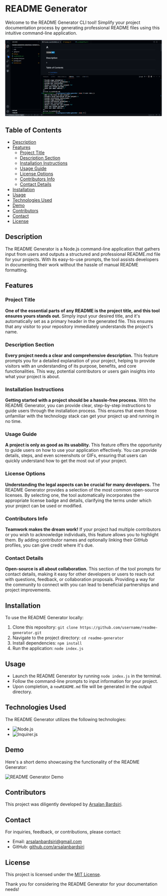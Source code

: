 # README Generator

Welcome to the README Generator CLI tool! Simplify your project documentation process by generating professional README files using this intuitive command-line application.

![README Generator Screenshot](./assets/images/Screenshot.png)

## Table of Contents

- [Description](#description)
- [Features](#features)
  - [Project Title](#project-title)
  - [Description Section](#description-section)
  - [Installation Instructions](#installation-instructions)
  - [Usage Guide](#usage-guide)
  - [License Options](#license-options)
  - [Contributors Info](#contributors-info)
  - [Contact Details](#contact-details)
- [Installation](#installation)
- [Usage](#usage)
- [Technologies Used](#technologies-used)
- [Demo](#demo)
- [Contributors](#contributors)
- [Contact](#contact)
- [License](#license)

## Description

The README Generator is a Node.js command-line application that gathers input from users and outputs a structured and professional README.md file for your projects. With its easy-to-use prompts, the tool assists developers in documenting their work without the hassle of manual README formatting.

## Features

### Project Title

**One of the essential parts of any README is the project title, and this tool ensures yours stands out.** Simply input your desired title, and it's automatically set as a primary header in the generated file. This ensures that any visitor to your repository immediately understands the project's name.

### Description Section

**Every project needs a clear and comprehensive description.** This feature prompts you for a detailed explanation of your project, helping to provide visitors with an understanding of its purpose, benefits, and core functionalities. This way, potential contributors or users gain insights into what your project is about.

### Installation Instructions

**Getting started with a project should be a hassle-free process.** With the README Generator, you can provide clear, step-by-step instructions to guide users through the installation process. This ensures that even those unfamiliar with the technology stack can get your project up and running in no time.

### Usage Guide

**A project is only as good as its usability.** This feature offers the opportunity to guide users on how to use your application effectively. You can provide details, steps, and even screenshots or GIFs, ensuring that users can quickly understand how to get the most out of your project.

### License Options

**Understanding the legal aspects can be crucial for many developers.** The README Generator provides a selection of the most common open-source licenses. By selecting one, the tool automatically incorporates the appropriate license badge and details, clarifying the terms under which your project can be used or modified.

### Contributors Info

**Teamwork makes the dream work!** If your project had multiple contributors or you wish to acknowledge individuals, this feature allows you to highlight them. By adding contributor names and optionally linking their GitHub profiles, you can give credit where it's due.

### Contact Details

**Open-source is all about collaboration.** This section of the tool prompts for contact details, making it easy for other developers or users to reach out with questions, feedback, or collaboration proposals. Providing a way for the community to connect with you can lead to beneficial partnerships and project improvements.

## Installation

To use the README Generator locally:

1. Clone this repository: `git clone https://github.com/username/readme-generator.git`
2. Navigate to the project directory: `cd readme-generator`
3. Install dependencies: `npm install`
4. Run the application: `node index.js`

## Usage

- Launch the README Generator by running `node index.js` in the terminal.
- Follow the command-line prompts to input information for your project.
- Upon completion, a `newREADME.md` file will be generated in the output directory.

## Technologies Used

The README Generator utilizes the following technologies:

- ![Node.js](https://img.shields.io/badge/Node.js-green?style=for-the-badge&logo=node.js)
- ![Inquirer.js](https://img.shields.io/badge/Inquirer.js-purple?style=for-the-badge)

## Demo

Here's a short demo showcasing the functionality of the README Generator:

![README Generator Demo](./assets/images/demo.gif)

## Contributors

This project was diligently developed by [Arsalan Bardsiri](https://github.com/arsalanbardsiri).

## Contact

For inquiries, feedback, or contributions, please contact:

- Email: <arsalanbardsiri@gmail.com>
- GitHub: [github.com/arsalanbardsiri](https://github.com/arsalanbardsiri)

## License

This project is licensed under the [MIT License](LICENSE).

Thank you for considering the README Generator for your documentation needs!
